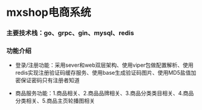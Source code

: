 
# mxshop电商系统
### 主要技术栈：go、grpc、gin、mysql、redis
### 功能介绍
* 登录/注册功能：采用sever和web双层架构、使用viper包做配置解析、使用redis实现注册验证码缓存服务、使用base生成验证码图片、使用MD5盐值加密保证密码只有注册者知道

* 商品服务功能：1.商品相关、2.商品品牌相关、3.商品分类类目相关、4.商品分类相关、5.商品主页轮播图相关
